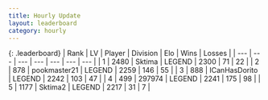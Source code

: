 ```yaml
---
title: Hourly Update
layout: leaderboard
category: hourly
---
```


{: .leaderboard}
| Rank | LV | Player | Division | Elo | Wins | Losses |
| --- | --- | --- | --- | --- | --- | --- |
| <span data-change="0">1</span> | 2480 | <span title="ID: 353063">Sktima</span> | LEGEND | <span data-change="0">2300</span> | <span data-change="0">71</span> | <span data-change="0">22</span> |
| <span data-change="0">2</span> | 878 | <span title="ID: 652474">pookmaster21</span> | LEGEND | <span data-change="0">2259</span> | <span data-change="0">146</span> | <span data-change="0">55</span> |
| <span data-change="0">3</span> | 888 | <span title="ID: 415713">ICanHasDorito</span> | LEGEND | <span data-change="0">2242</span> | <span data-change="0">103</span> | <span data-change="0">47</span> |
| <span data-change="0">4</span> | 499 | <span title="ID: 544038">297974</span> | LEGEND | <span data-change="0">2241</span> | <span data-change="0">175</span> | <span data-change="0">98</span> |
| <span data-change="3">5</span> | 1177 | <span title="ID: 402846">Sktima2</span> | LEGEND | <span data-change="3">2217</span> | <span data-change="1">31</span> | <span data-change="0">7</span> |